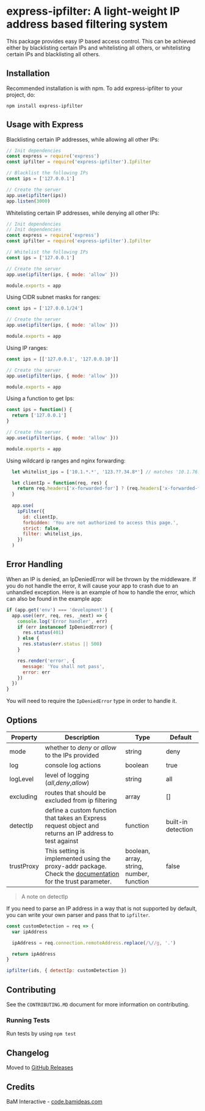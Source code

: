 # express-ipfilter: A light-weight IP address based filtering system

This package provides easy IP based access control. This can be achieved either by blacklisting certain IPs and whitelisting all others, or whitelisting certain IPs and blacklisting all others.

## Installation

Recommended installation is with npm. To add express-ipfilter to your project, do:

    npm install express-ipfilter

## Usage with Express

Blacklisting certain IP addresses, while allowing all other IPs:

```javascript
// Init dependencies
const express = require('express')
const ipfilter = require('express-ipfilter').IpFilter

// Blacklist the following IPs
const ips = ['127.0.0.1']

// Create the server
app.use(ipfilter(ips))
app.listen(3000)
```

Whitelisting certain IP addresses, while denying all other IPs:

```javascript
// Init dependencies
// Init dependencies
const express = require('express')
const ipfilter = require('express-ipfilter').IpFilter

// Whitelist the following IPs
const ips = ['127.0.0.1']

// Create the server
app.use(ipfilter(ips, { mode: 'allow' }))

module.exports = app
```

Using CIDR subnet masks for ranges:

```javascript
const ips = ['127.0.0.1/24']

// Create the server
app.use(ipfilter(ips, { mode: 'allow' }))

module.exports = app
```

Using IP ranges:

```javascript
const ips = [['127.0.0.1', '127.0.0.10']]

// Create the server
app.use(ipfilter(ips, { mode: 'allow' }))

module.exports = app
```

Using a function to get Ips:

```javascript
const ips = function() {
  return ['127.0.0.1']
}

// Create the server
app.use(ipfilter(ips, { mode: 'allow' }))

module.exports = app
```

Using wildcard ip ranges and nginx forwarding:

```javascript
  let whitelist_ips = ['10.1.*.*', '123.??.34.8*'] // matches '10.1.76.32' and '123.77.34.89'

  let clientIp = function(req, res) {
    return req.headers['x-forwarded-for'] ? (req.headers['x-forwarded-for']).split(',')[0] : ""
  }
  
  app.use(
    ipFilter({
      id: clientIp,
      forbidden: 'You are not authorized to access this page.',
      strict: false,
      filter: whitelist_ips,
    })
  )
```

## Error Handling

When an IP is denied, an IpDeniedError will be thrown by the middleware. If you do not handle the error, it will cause your app to crash due to an unhandled exception. Here is an example of how to handle the error, which can also be found in the example app:

```javascript
if (app.get('env') === 'development') {
  app.use((err, req, res, _next) => {
    console.log('Error handler', err)
    if (err instanceof IpDeniedError) {
      res.status(401)
    } else {
      res.status(err.status || 500)
    }

    res.render('error', {
      message: 'You shall not pass',
      error: err
    })
  })
}
```

You will need to require the `IpDeniedError` type in order to handle it.

## Options

| Property   | Description                                                                                                                                            | Type                                     | Default            |
| ---------- | ------------------------------------------------------------------------------------------------------------------------------------------------------ | ---------------------------------------- | ------------------ |
| mode       | whether to _deny_ or _allow_ to the IPs provided                                                                                                       | string                                   | deny               |
| log        | console log actions                                                                                                                                    | boolean                                  | true               |
| logLevel   | level of logging (_all_,_deny_,_allow_)                                                                                                                | string                                   | all                |
| excluding  | routes that should be excluded from ip filtering                                                                                                       | array                                    | []                 |
| detectIp   | define a custom function that takes an Express request object and returns an IP address to test against                                                | function                                 | built-in detection |
| trustProxy | This setting is implemented using the proxy-addr package. Check the [documentation](https://www.npmjs.com/package/proxy-addr) for the trust parameter. | boolean, array, string, number, function | false              |

> A note on detectIp

If you need to parse an IP address in a way that is not supported by default, you can write your own parser and pass that to `ipfilter`.

```javascript
const customDetection = req => {
  var ipAddress

  ipAddress = req.connection.remoteAddress.replace(/\//g, '.')

  return ipAddress
}

ipfilter(ids, { detectIp: customDetection })
```

## Contributing

See the `CONTRIBUTING.MD` document for more information on contributing.

### Running Tests

Run tests by using `npm test`

## Changelog

Moved to [GitHub Releases](https://github.com/casz/express-ipfilter/releases)

## Credits

BaM Interactive - [code.bamideas.com](http://code.bamideas.com)
